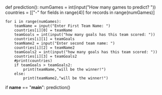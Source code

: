 def prediction():
    numGames = int(input("How many games to predict? "))
    countries = [["-" for fields in range(4)] for records in range(numGames)]

    for i in range(numGames):
        teamName = input("Enter First Team Name: ")
        countries[i][0] = teamName
        teamGoals = int(input("how many goals has this team scored: "))
        countries[i][1] = teamGoals
        teamName2 = input("Enter second team name: ")
        countries[i][2] = teamName2
        teamGoals2 = int(input("how many goals has this team scored: "))
        countries[i][3] = teamGoals2
        #print(countries)
        if teamGoals > teamGoals2:
            print(teamName,"will be the winner!")
        else:
            print(teamName2,"will be the winner!")



if __name__ == "__main__":
    prediction()
